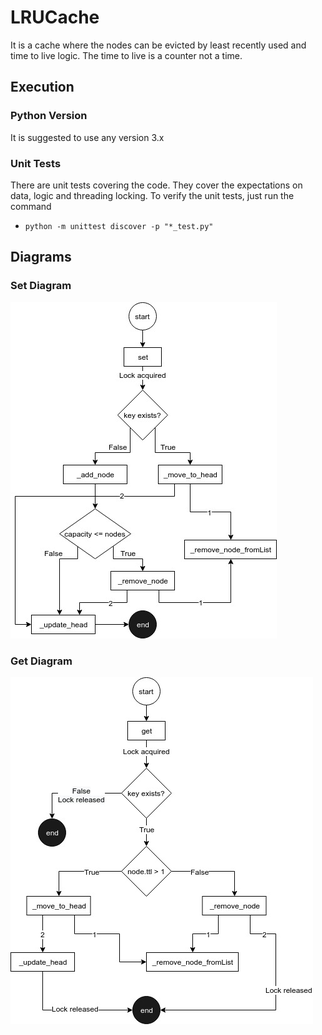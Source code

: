 # LRUCache
It is a cache where the nodes can be evicted by least recently used and time to live logic.
The time to live is a counter not a time.

## Execution

### Python Version                                
It is suggested to use any version 3.x

### Unit Tests

There are unit tests covering the code.
They cover the expectations on data, logic and threading locking.
To verify the unit tests, just run the command

- `python -m unittest discover -p "*_test.py"`

## Diagrams

### Set Diagram
![Diagram of set method](img/Set_Diagram.jpg?raw=true "Diagram of set method")

### Get Diagram
![Diagram of get method](img/Get_Diagram.jpg?raw=true "Diagram of get method")
